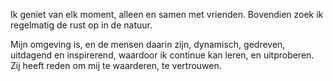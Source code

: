 
Ik geniet van elk moment, 
alleen en samen met vrienden. 
Bovendien zoek ik regelmatig de rust op in de natuur.

Mijn omgeving is,
en de mensen daarin zijn,
dynamisch, gedreven,
uitdagend en inspirerend,
waardoor ik continue kan leren,
en uitproberen. 
Zij heeft reden om mij te waarderen,
te vertrouwen.
